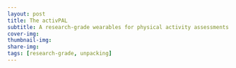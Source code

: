 ```yaml
---
layout: post
title: The activPAL
subtitle: A research-grade wearables for physical activity assessments
cover-img:
thumbnail-img:
share-img:
tags: [research-grade, unpacking]
---
```


